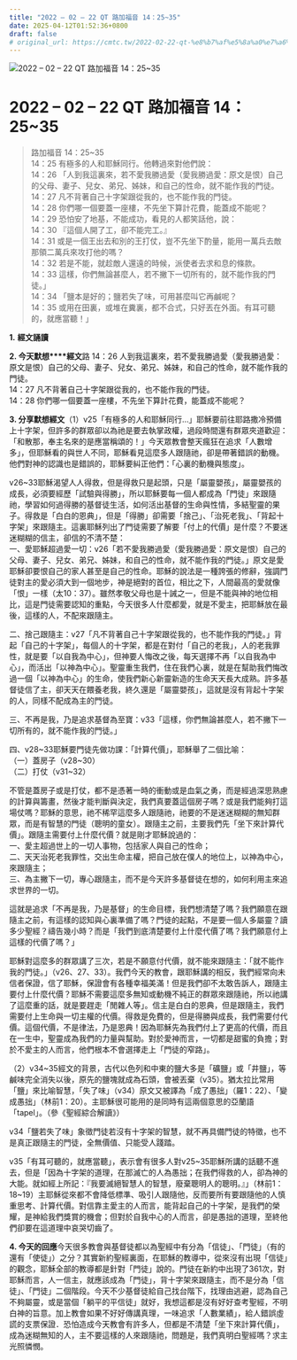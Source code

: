 ```yaml
---
title: "2022 – 02 – 22 QT 路加福音 14：25~35"
date: 2025-04-12T01:52:36+0800
draft: false
# original_url: https://cmtc.tw/2022-02-22-qt-%e8%b7%af%e5%8a%a0%e7%a6%8f%e9%9f%b3-14%ef%bc%9a2535
---
```


![2022 – 02 – 22 QT 路加福音 14：25\~35](/images/qt.jpg   "2022 – 02 – 22 QT 路加福音 14：25\~35")

# 2022 – 02 – 22 QT 路加福音 14：25\~35

> 路加福音 14：25\~35  
> 14：25 有極多的人和耶穌同行。他轉過來對他們說：  
> 14：26 「人到我這裏來，若不愛我勝過愛（愛我勝過愛：原文是恨）自己的父母、妻子、兒女、弟兄、姊妹，和自己的性命，就不能作我的門徒。  
> 14：27 凡不背著自己十字架跟從我的，也不能作我的門徒。  
> 14：28 你們哪一個要蓋一座樓，不先坐下算計花費，能蓋成不能呢？  
> 14：29 恐怕安了地基，不能成功，看見的人都笑話他，說：  
> 14：30 『這個人開了工，卻不能完工。』  
> 14：31 或是一個王出去和別的王打仗，豈不先坐下酌量，能用一萬兵去敵那領二萬兵來攻打他的嗎？  
> 14：32 若是不能，就趁敵人還遠的時候，派使者去求和息的條款。  
> 14：33 這樣，你們無論甚麼人，若不撇下一切所有的，就不能作我的門徒。」  
> 14：34 「鹽本是好的；鹽若失了味，可用甚麼叫它再鹹呢？  
> 14：35 或用在田裏，或堆在糞裏，都不合式，只好丟在外面。有耳可聽的，就應當聽！」

**1.** **經文誦讀**

**2. 今天默想****經文**路 14：26 人到我這裏來，若不愛我勝過愛（愛我勝過愛：原文是恨）自己的父母、妻子、兒女、弟兄、姊妹，和自己的性命，就不能作我的門徒。  
14：27 凡不背著自己十字架跟從我的，也不能作我的門徒。  
14：28 你們哪一個要蓋一座樓，不先坐下算計花費，能蓋成不能呢？

**3. 分享默想經文**（1）v25「有極多的人和耶穌同行…」耶穌要前往耶路撒冷預備上十字架，但許多的群眾卻以為祂是要去執掌政權，過段時間還有群眾夾道歡迎：「和散那，奉主名來的是應當稱頌的！」今天眾教會整天瘋狂在追求「人數增多」，但耶穌看的與世人不同，耶穌看見這麼多人跟隨祂，卻是帶著錯誤的動機。他們對神的認識也是錯誤的，耶穌要糾正他們：「心裏的動機與態度」。

v26\~33耶穌渴望人人得救，但是得救只是起頭，只是「屬靈嬰孩」，屬靈嬰孩的成長，必須要經歷「試驗與得勝」，所以耶穌要每一個人都成為「門徒」來跟隨祂，學習如何過得勝的基督徒生活，如何活出基督的生命與性情，多結聖靈的果子。得救是「白白的恩典」，但是「得勝」卻需要「捨己」、「治死老我」、「背起十字架」來跟隨主。這裏耶穌列出了門徒需要了解要「付上的代價」是什麼？不要迷迷糊糊的信主，卻信的不清不楚：  
一、愛耶穌超過愛一切：v26「若不愛我勝過愛（愛我勝過愛：原文是恨）自己的父母、妻子、兒女、弟兄、姊妹，和自己的性命，就不能作我的門徒。」原文是愛耶穌卻要恨自己的家人甚至是自己的性命。耶穌的說法是一種誇張的修辭，強調門徒對主的愛必須大到一個地步，神是絕對的首位，相比之下，人間最高的愛就像「恨」一樣（太10：37）。雖然孝敬父母也是十誡之一，但是不能與神的地位相比，這是門徒需要認知的重點，今天很多人什麼都愛，就是不愛主，把耶穌放在最後，這樣的人，不配來跟隨主。

二、捨己跟隨主：v27「凡不背著自己十字架跟從我的，也不能作我的門徒。」背起「自己的十字架」，每個人的十字架，都是在對付「自己的老我」，人的老我罪性，就是要「以自我為中心」，但神要人悔改之後，每天選擇不再「以自我為中心」，而活出「以神為中心」。聖靈重生我們，住在我們心裏，就是在幫助我們悔改過一個「以神為中心」的生命，使我們新心新靈新造的生命天天長大成熟。許多基督徒信了主，卻天天在餵養老我，終久還是「屬靈嬰孩」，這就是沒有背起十字架的人，同樣不配成為主的門徒。

三、不再是我，乃是追求基督為至寶：v33「這樣，你們無論甚麼人，若不撇下一切所有的，就不能作我的門徒。」

四、v28\~33耶穌要門徒先做功課：「計算代價」，耶穌舉了二個比喻：  
（一）蓋房子（v28\~30）  
（二）打仗（v31\~32）

不管是蓋房子或是打仗，都不是憑著一時的衝動或是血氣之勇，而是經過深思熟慮的計算與籌畫，然後才能判斷與決定，我們真要蓋這個房子嗎？或是我們能夠打這場仗嗎？耶穌的意思，祂不稀罕這麼多人跟隨祂，祂要的不是迷迷糊糊的無知群眾，而是有智慧的門徒（聰明的童女）。跟隨主之前，主要我們先「坐下來計算代價」。跟隨主需要付上什麼代價？就是剛才耶穌說過的：  
一、愛主超過世上的一切人事物，包括家人與自己的性命；  
二、天天治死老我罪性，交出生命主權，把自己放在僕人的地位上，以神為中心，來跟隨主；  
三、為主撇下一切，專心跟隨主，而不是今天許多基督徒在想的，如何利用主來追求世界的一切。

這就是追求「不再是我，乃是基督」的生命目標，我們想清楚了嗎？我們願意在跟隨主之前，有這樣的認知與心裏準備了嗎？門徒的起點，不是要一個人多屬靈？讀多少聖經？禱告幾小時？而是「我們到底清楚要付上什麼代價了嗎？我們願意付上這樣的代價了嗎？」

耶穌對這麼多的群眾講了三次，若是不願意付代價，就不能來跟隨主：「就不能作我的門徒。」（v26、27、33）。我們今天的教會，跟耶穌講的相反，我們經常向未信者保證，信了耶穌，保證會有各種幸福美滿！但是我們卻不太敢告訴人，跟隨主要付上什麼代價？耶穌不需要這麼多無知或動機不純正的群眾來跟隨祂，所以祂講了這麼重的話，就是要趕走「閒雜人等」。信主是白白的恩典，但是跟隨主，我們需要付上生命與一切主權的代價。得救是免費的，但是得勝與成長，我們需要付代價。這個代價，不是律法，乃是恩典！因為耶穌先為我們付上了更高的代價，而且在一生中，聖靈成為我們的力量與幫助。對於愛神而言，一切都是甜蜜的負擔；對於不愛主的人而言，他們根本不會選擇走上「門徒的窄路」。

（2）v34\~35經文的背景，古代以色列和中東的鹽大多是「礦鹽」或「井鹽」，等鹹味完全消失以後，原先的鹽塊就成為石頭，會被丟棄（v35）。猶太拉比常用「鹽」來比喻智慧，「失了味」（v34）原文又被譯為「成了愚拙」（羅1：22）、「變成愚拙」（林前1：20）。主耶穌很可能用的是同時有這兩個意思的亞蘭語 「tapel」。（參《聖經綜合解讀》）

v34「鹽若失了味」象徵門徒若沒有十字架的智慧，就不再具備門徒的特徵，也不是真正跟隨主的門徒，全無價值、只能受人踐踏。

v35「有耳可聽的，就應當聽」，表示會有很多人對v25\~35耶穌所講的話聽不進去，但是「因為十字架的道理，在那滅亡的人為愚拙；在我們得救的人，卻為神的大能。就如經上所記：『我要滅絕智慧人的智慧，廢棄聰明人的聰明。』」（林前1：18\~19）主耶穌從來都不會降低標準、吸引人跟隨他，反而要所有要跟隨他的人慎重思考、計算代價。對信靠主愛主的人而言，能背起自己的十字架，是我們的榮耀，是神給我們獎賞的機會；但對於自我中心的人而言，卻是愚拙的道理，至終他們卻要在這道理中哀哭切齒了。

**4. 今天的回應**今天很多教會與基督徒都以為聖經中有分為「信徒」、「門徒」（有的還有「使徒」）之分？其實新約聖經裏面，在耶穌的教導中，從來沒有出現「信徒」的觀念，耶穌全部的教導都是針對「門徒」說的。門徒在新約中出現了361次，對耶穌而言，人一信主，就應該成為「門徒」，背十字架來跟隨主，而不是分為「信徒」、「門徒」二個階段。今天不少基督徒給自己找台階下，找理由逃避，認為自己不夠屬靈，或是當個「躺平的平信徒」就好，我想這都是沒有好好查考聖經，不明白神的旨意。加上教會如果不好好傳講真理，一味追求「人數業績」，給人錯誤虛謊的支票保證．恐怕造成今天教會有許多人，但都是不清楚「坐下來計算代價」，成為迷糊無知的人，主不要這樣的人來跟隨祂，問題是，我們真明白聖經嗎？求主光照憐憫。